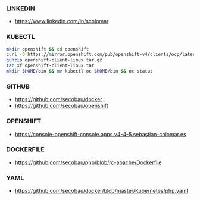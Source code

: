### LINKEDIN
* https://www.linkedin.com/in/scolomar

### KUBECTL
```bash
mkdir openshift && cd openshift
curl -O https://mirror.openshift.com/pub/openshift-v4/clients/ocp/latest/openshift-client-linux.tar.gz
gunzip openshift-client-linux.tar.gz
tar xf openshift-client-linux.tar
mkdir $HOME/bin && mv kubectl oc $HOME/bin && oc status
```

### GITHUB
* https://github.com/secobau/docker
* https://github.com/secobau/openshift
 
### OPENSHIFT
* https://console-openshift-console.apps.v4-4-5.sebastian-colomar.es
 
### DOCKERFILE
* https://github.com/secobau/php/blob/rc-apache/Dockerfile
 
### YAML
* https://github.com/secobau/docker/blob/master/Kubernetes/php.yaml
 
